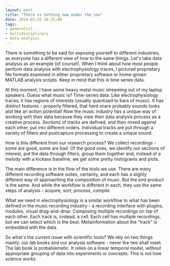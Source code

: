 ```yaml
---
layout: post
title: "There is nothing new under the sun"
date: 2014-03-25 16:35:00
tags:
- generalist
- multidisciplinary
- data analysis
---
```


There is something to be said for exposing yourself to different industries, as everyone has a different view of how to the same things. Let's take data analysis as an example (of course!). When I think about how most people perform data analysis with electrophysiology traces, I pictured proprietary file formats examined in either proprietary software or home-grown MATLAB analysis scripts. Keep in mind that this is time series data.

At this moment, I have some heavy metal music streaming out of my laptop speakers. Guess what music is? Time-series data. Like electrophysiology traces, it has regions of interests (usually quantized to bars of music). It has distinct features - properly filtered, that hard snare probably sounds looks alot like an action potential! Now the music industry has a unique way of working with their data because they view their data analysis process as a creative process. Sections of tracks are defined, and then mixed against each other, put into different orders. Individual tracks are put through a variety of filters and postcapture processing to create a unique sound.

How is this different from our research process? We collect recordings - some are good, some are bad. Of the good ones, we identify our sections of interest, put the data through filters, group them together and, instead of a melody with a kickass baseline, we get some pretty histograms and plots. 

The main difference is in the flow of the tools we use. There are many different recording software suites, certainly, and each has a slighly different way of approaching the composition of music. But the end product is the same. And while the workflow is different in each, they use the same steps of analysis - acquire, sort, process, compile.

What we need in electrophysiology is a similar workflow to what has been defined in the music recording industry - a recording interface with plugins, modules, visual drag-and-drop. Composing multiple recordings on top of each other. Each track is, instead, a cell. Each cell has multiple recordings, but we can select which is the best. Metainformation about the "track" is embedded with the data.

So what's the current issue with scientific tools? We rely on two things mainly: our lab books and our analysis software - never the two shall meet. The lab book is probablematic. It relies on a linear temporal model, without appropriate grouping of data into experiments or concepts. This is not how science works. 
